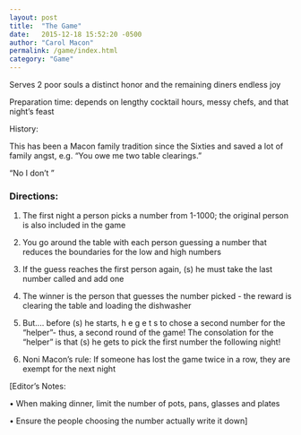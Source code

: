 ```yaml
---
layout: post
title:  "The Game"
date:   2015-12-18 15:52:20 -0500
author: "Carol Macon"
permalink: /game/index.html
category: "Game"
---
```

Serves 2 poor souls a distinct honor and the remaining diners endless joy 

Preparation time: depends on lengthy cocktail hours, messy chefs, and that night’s feast

History:

This has been a Macon family tradition since the Sixties and saved a lot of family angst, e.g. “You owe me two table clearings.”

“No I don’t ”

### Directions:

1. The first night a person picks a number from 1-1000; the original person is also included in the game

2. You go around the table with each person guessing a number that reduces the boundaries for the low and high numbers

3. If the guess reaches the first person again, (s) he must take the last number called and add one

4. The winner is the person that guesses the number picked - the reward is clearing the table and loading the dishwasher

5. But.... before (s) he starts, h e g e t s to chose a second number for the “helper”- thus, a second round of the game! The consolation for the “helper” is that (s) he gets to pick the first number the following night!

6. Noni Macon’s rule: If someone has lost the game twice in a row, they are exempt for the next night

[Editor’s Notes:

• When making dinner, limit the number of pots, pans, glasses and plates

• Ensure the people choosing the number actually write it down]